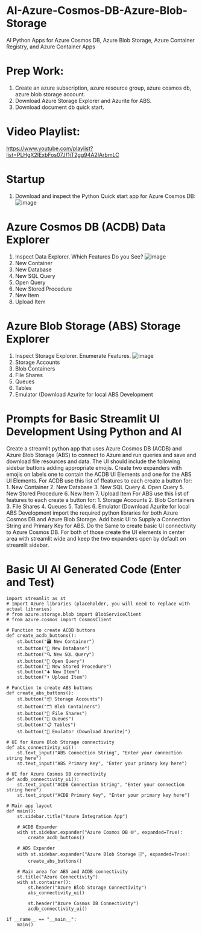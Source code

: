 # AI-Azure-Cosmos-DB-Azure-Blob-Storage
AI Python Apps for Azure Cosmos DB, Azure Blob Storage, Azure Container Registry, and Azure Container Apps

# Prep Work:
1. Create an azure subscription, azure resource group, azure cosmos db, azure blob storage account.
2. Download Azure Storage Explorer and Azurite for ABS.
3. Download document db quick start.

# Video Playlist:
https://www.youtube.com/playlist?list=PLHgX2IExbFos07Jf1iT2gg94A2IArbmLC

# Startup
1. Download and inspect the Python Quick start app for Azure Cosmos DB:
![image](https://github.com/AaronCWacker/AI-Azure-Cosmos-DB-Azure-Blob-Storage/assets/30595158/19a3fe6b-b3b9-4920-9902-a29d9527d029)

# Azure Cosmos DB (ACDB) Data Explorer
1. Inspect Data Explorer.  Which Features Do you See?
![image](https://github.com/AaronCWacker/AI-Azure-Cosmos-DB-Azure-Blob-Storage/assets/30595158/d75830f7-3e7f-4c05-b74a-fc4e13ea71d7)
1. New Container
2. New Database
3. New SQL Query
4. Open Query
5. New Stored Procedure
6. New Item
7. Upload Item

# Azure Blob Storage (ABS) Storage Explorer
1. Inspect Storage Explorer.  Enumerate Features.
![image](https://github.com/AaronCWacker/AI-Azure-Cosmos-DB-Azure-Blob-Storage/assets/30595158/64fb6170-9b91-4fe4-9c3a-51a9ffb38a5a)
1. Storage Accounts
2. Blob Containers
3. File Shares
4. Queues
5. Tables
6. Emulator (Download Azurite for local ABS Development

# Prompts for Basic Streamlit UI Development Using Python and AI
Create a streamlit python app that uses Azure Cosmos DB (ACDB) and Azure Blob Storage (ABS) to connect to Azure and run queries and save and download file resources and data.  The UI should include the following sidebar buttons adding appropriate emojis.  Create two expanders with emojis on labels one to contain the ACDB UI Elements and one for the ABS UI Elements.  For ACDB use this list of ffeatures to each create a button for:  1. New Container
2. New Database
3. New SQL Query
4. Open Query
5. New Stored Procedure
6. New Item
7. Upload Item  For ABS use this list of features to each create a button for:  1. Storage Accounts
2. Blob Containers
3. File Shares
4. Queues
5. Tables
6. Emulator (Download Azurite for local ABS Development  import the required python libraries for both Azure Cosmos DB and Azure Blob Storage.  Add basic UI to Supply a Connection String and Primary Key for ABS.  Do the Same to create basic UI connectivity to Azure Cosmos DB.  For both of those create the UI elements in center area with streamlit wide and keep the two expanders open by default on streamlit sidebar.

# Basic UI AI Generated Code (Enter and Test)

```
import streamlit as st
# Import Azure libraries (placeholder, you will need to replace with actual libraries)
# from azure.storage.blob import BlobServiceClient
# from azure.cosmos import CosmosClient

# Function to create ACDB buttons
def create_acdb_buttons():
    st.button("🗃️ New Container")
    st.button("💾 New Database")
    st.button("🔍 New SQL Query")
    st.button("📂 Open Query")
    st.button("📜 New Stored Procedure")
    st.button("➕ New Item")
    st.button("⬆️ Upload Item")

# Function to create ABS buttons
def create_abs_buttons():
    st.button("📦 Storage Accounts")
    st.button("🗂️ Blob Containers")
    st.button("📁 File Shares")
    st.button("🔗 Queues")
    st.button("📋 Tables")
    st.button("🧪 Emulator (Download Azurite)")

# UI for Azure Blob Storage connectivity
def abs_connectivity_ui():
    st.text_input("ABS Connection String", "Enter your connection string here")
    st.text_input("ABS Primary Key", "Enter your primary key here")

# UI for Azure Cosmos DB connectivity
def acdb_connectivity_ui():
    st.text_input("ACDB Connection String", "Enter your connection string here")
    st.text_input("ACDB Primary Key", "Enter your primary key here")

# Main app layout
def main():
    st.sidebar.title("Azure Integration App")

    # ACDB Expander
    with st.sidebar.expander("Azure Cosmos DB 🌐", expanded=True):
        create_acdb_buttons()

    # ABS Expander
    with st.sidebar.expander("Azure Blob Storage 🗄️", expanded=True):
        create_abs_buttons()

    # Main area for ABS and ACDB connectivity
    st.title("Azure Connectivity")
    with st.container():
        st.header("Azure Blob Storage Connectivity")
        abs_connectivity_ui()
        
        st.header("Azure Cosmos DB Connectivity")
        acdb_connectivity_ui()

if __name__ == "__main__":
    main()
```
